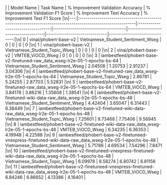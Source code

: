 |    | Model Name                                                                                                | Task Name                         |   % Improvement Validation Accuracy |   % Improvement Validation F1 Score |   % Improvement Test Accuracy |   % Improvement Test F1 Score |\n|---:|:----------------------------------------------------------------------------------------------------------|:----------------------------------|------------------------------------:|------------------------------------:|------------------------------:|------------------------------:|\n|  0 | vinai/phobert-base-v2                                                                                     | Vietnamese_Student_Sentiment_Wseg |                             0       |                             0       |                       0       |                       0       |\n|  1 | vinai/phobert-base-v2                                                                                     | Vietnamese_Student_Topic_Wseg     |                             0       |                             0       |                       0       |                       0       |\n|  2 | vinai/phobert-base-v2                                                                                     | VMTEB_ViOCD_Wseg                  |                             0       |                             0       |                       0       |                       0       |\n|  3 | iambestfeed/phobert-base-v2-finetuned-raw_data_wseg-lr2e-05-1-epochs-bs-64                                | Vietnamese_Student_Sentiment_Wseg |                             2.04508 |                             1.20753 |                       2.91237 |                       3.04306 |\n|  4 | iambestfeed/phobert-base-v2-finetuned-raw_data_wseg-lr2e-05-1-epochs-bs-64                                | Vietnamese_Student_Topic_Wseg     |                             2.86781 |                             5.24255 |                       2.87703 |                       5.52831 |\n|  5 | iambestfeed/phobert-base-v2-finetuned-raw_data_wseg-lr2e-05-1-epochs-bs-64                                | VMTEB_ViOCD_Wseg                  |                             3.84178 |                             3.86216 |                       1.35608 |                       1.38541 |\n|  6 | iambestfeed/phobert-base-v2-finetuned-wiki-data-raw_data_wseg-lr2e-05-1-epochs-bs-48                      | Vietnamese_Student_Sentiment_Wseg |                             4.42404 |                             3.65047 |                       6.31443 |                       6.38449 |\n|  7 | iambestfeed/phobert-base-v2-finetuned-wiki-data-raw_data_wseg-lr2e-05-1-epochs-bs-48                      | Vietnamese_Student_Topic_Wseg     |                             7.25601 |                             9.73468 |                       7.75406 |                       9.56945 |\n|  8 | iambestfeed/phobert-base-v2-finetuned-wiki-data-raw_data_wseg-lr2e-05-1-epochs-bs-48                      | VMTEB_ViOCD_Wseg                  |                             6.34235 |                             6.36353 |                       4.19948 |                       4.22588 |\n|  9 | iambestfeed/phobert-base-v2-finetuneed-vnexpress-finetuned-wiki-data-raw_data_wseg-lr2e-05-1-epochs-bs-48 | Vietnamese_Student_Sentiment_Wseg |                             5.71786 |                             4.69534 |                       7.54296 |                       7.8471  |\n| 10 | iambestfeed/phobert-base-v2-finetuneed-vnexpress-finetuned-wiki-data-raw_data_wseg-lr2e-05-1-epochs-bs-48 | Vietnamese_Student_Topic_Wseg     |                             6.09978 |                             8.58274 |                       6.80742 |                       8.81156 |\n| 11 | iambestfeed/phobert-base-v2-finetuneed-vnexpress-finetuned-wiki-data-raw_data_wseg-lr2e-05-1-epochs-bs-48 | VMTEB_ViOCD_Wseg                  |                             6.84246 |                             6.86652 |                       4.13386 |                       4.16401 |